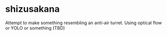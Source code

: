# shizusakana
Attempt to make something resembling an anti-air turret. Using optical flow or YOLO or something (TBD)
